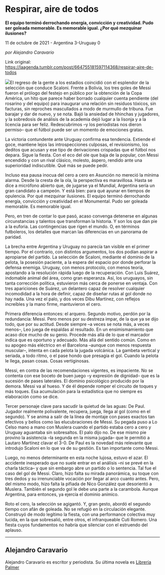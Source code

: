 # Respirar, aire de todos

**El equipo terminó derrochando energía, convicción y creatividad. Pudo ser goleada memorable. Es memorable igual. ¿Por qué mezquinar ilusiones?**

11 de octubre de 2021 - Argentina 3-Uruguay 0

_por Alejandro Caravario_

Link original: https://laagenda.tumblr.com/post/664755181597114368/respirar-aire-de-todos

![](https://64.media.tumblr.com/63df3758016000738b3b7f731ab38835/685c609c07576953-56/s500x750/dffe6fe20292375c9f23f43c6d48cc122cb41187.jpg)El regreso de la gente a los estadios coincidió con el esplendor de la selección que conduce Scaloni. Frente a Bolivia, los tres goles de Messi fueron el prólogo del festejo en público por la obtención de la Copa América, un hito que parece haber borrado cualquier cuenta pendiente (del rosarino y del equipo) para inaugurar una relación sin residuos tóxicos, sin facturas, sin reproches mascullados a modo de murmullo de tribuna. Fue barajar y dar de nuevo, y se nota. Bajó la ansiedad de hhinchas y jugadores, y la sobredosis de análisis de la academia dejó lugar a la lisonja y a la licencia para ser feliz. Redescubrimos –y los periodistas nos dieron permiso– que el fútbol puede ser un momento de emociones gratas.  

La victoria contundente ante Uruguay confirma esa  tendencia. Extiende el goce, mantiene lejos las introspecciones culposas, el revisionismo, los deditos que acusan y ese tipo de derivaciones crispadas que el fútbol nos depara. Sigue la fiesta. Con el eco del ole que baja de la popular, con Messi encendido y con un rival clásico, molesto, áspero, rendido ante una superioridad indiscutible. Qué más se puede pedir. 

Incluso esa pausa inocua del cero a cero en Asunción no mereció la mínima alarma. Desde la cresta de la ola, la perspectiva es maravillosa. Hasta se dice a micrófono abierto que, de jugarse ya el Mundial, Argentina sería un gran candidato a campeón. Y está bien: para qué ayunar en tiempos de opulencia. Por qué mezquinar ilusiones. El equipo terminó derrochando energía, convicción y creatividad en el Monumental. Pudo ser goleada memorable. Es memorable igual. 

Pero, en tren de contar lo que pasó, acaso convenga detenerse en algunas circunstancias y talentos que transforman la historia. Y son los que dan pie a la euforia. Las contingencias que rigen el mundo. O, en términos futboleros, los detalles que marcan las diferencias en un panorama de paridad. 

La brecha entre Argentina y Uruguay no parecía tan visible en el primer tiempo. Por el contrario, con distintos argumentos, los dos podían aspirar a apropiarse del partido. La selección de Scaloni, mediante el dominio de la pelota, la posesión paciente, a la espera del espacio por donde perforar la defensa enemiga. Uruguay, con menos protocolo, con menos teoría, apostando a la resolución rápida luego de la recuperación. Con Luis Suárez, indomable animal del área, como gran esperanza. Así, los uruguayos, sin tanta corrección política, estuvieron más cerca de ponerse en ventaja. Con tres apariciones de Suárez, un delantero capaz de resolver cualquier incomodidad a la hora de definir, capaz de diseñar rutas al gol donde no hay nada. Una vez el palo, y dos veces Dibu Martínez, con reflejos increíbles y la mano firme, mantuvieron el cero. 


Primera diferencia entonces: el arquero. Segundo motivo, perdón por la redundancia: Messi. Pero menos por su destreza impar, de la que ya se dijo todo, que por su actitud. Desde siempre –a veces se nota más, a veces menos–, Leo juega de espaldas al resultado. En un ensimismamiento que acaso dice mucho de su genio. Procede más allá de lo que el marcador indica que es oportuno y adecuado. Más allá del sentido común. Como en su apogeo más eléctrico en el Barcelona –aunque con menos respuesta muscular–, intenta en cada pelota la jugada volcánica. La gambeta vertical y seriada, a todo ritmo, o el pase hondo que presagia el gol. Cuando la pelota le llega, pasan cosas. Cosas vertiginosas. 

Messi, en contra de las recomendaciones vigentes, es impaciente. No se contenta con ese boceto de buen juego –y expresión de dignidad– que es la sucesión de pases laterales. El dominio psicológico producido por la demora. Messi va al hueso. Y de él depende romper el circuito de toques y más toques. Esa acumulación para la estadística que no siempre es elaboración como se dice. 

Tercer personaje clave para sacudir la quietud de las aguas: De Paul. Jugador realmente polivalente, recupera, juega, llega al gol (como en el segundo). Y se anima a salir de la línea de montaje con pases exactos tan efectivos y bellos como las elucubraciones de Messi. Su pegada puso a Lo Celso mano a mano con Muslera cuando el partido estaba cero a cero y Uruguay aguantaba sin sobresaltos. El palo dijo no. De ese mismo pie provino la asistencia –la segunda en la misma jugada– que le permitió a Lautaro Martínez clavar el 3-0. De Paul es la novedad más relevante que introdujo Scaloni en lo que va de su gestión. Es tan importante como Messi. 

Luego, no menos determinante en esta noche lujosa, estuvo el azar. El accidente inesperado que no suele entrar en el análisis –ni se prevé en la charla táctica– y que sin embargo abre un partido o lo sentencia. Tal fue el caso del gol de Messi. Claro, hizo falta su mirada panorámica, su toque con tres dedos y su irrenunciable vocación por llegar al arco cuanto antes. Pero, del mismo modo, hizo falta la pifiada de Nico González que desorientó a Muslera. También el segundo gol le debe una parte a la carambola. Aunque Argentina, para entonces, ya ejercía el dominio anímico. 

Roto el cero, la selección se agigantó. Y, gran gesto, abordó el segundo tiempo con afán de goleada. No se refugió en la circulación elegante. Construyó de modo legítimo la fiesta, con una performance colectiva muy lucida, en la que sobresalió, entre otros, el infranqueable Cuti Romero. Una fiesta cuyos fundamentos no habría que silenciar con el estruendo del aplauso.    



---

 Alejandro Caravario
--------------------

 Alejandro Caravario es escritor y periodista. Su última novela es [Librería Palmer](https://www.instagram.com/alejandrocaravario/?hl=es.) 

